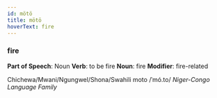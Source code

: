 ```yaml
---
id: mötö
title: mötö
hoverText: fire
---
```


### fire

**Part of Speech**: Noun
**Verb**: to be fire
**Noun**: fire
**Modifier**: fire-related

Chichewa/Mwani/Ngungwel/Shona/Swahili moto /ˈmó.to/
*Niger-Congo Language Family*